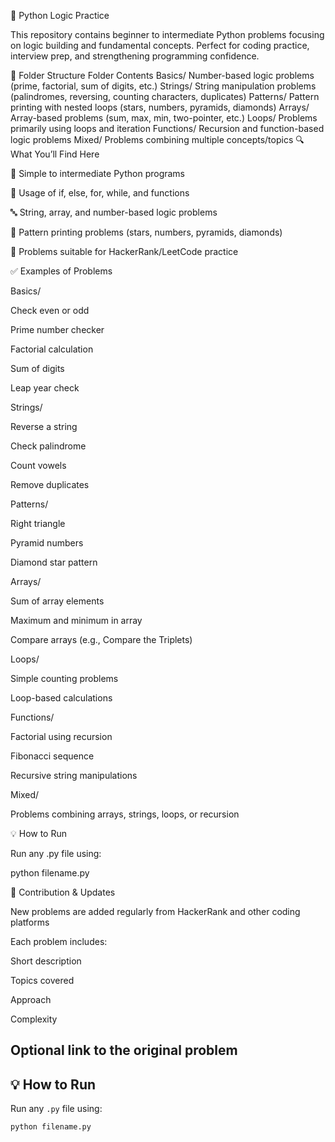 🧠 Python Logic Practice

This repository contains beginner to intermediate Python problems focusing on logic building and fundamental concepts. Perfect for coding practice, interview prep, and strengthening programming confidence.

📂 Folder Structure
Folder	Contents
Basics/	Number-based logic problems (prime, factorial, sum of digits, etc.)
Strings/	String manipulation problems (palindromes, reversing, counting characters, duplicates)
Patterns/	Pattern printing with nested loops (stars, numbers, pyramids, diamonds)
Arrays/	Array-based problems (sum, max, min, two-pointer, etc.)
Loops/	Problems primarily using loops and iteration
Functions/	Recursion and function-based logic problems
Mixed/	Problems combining multiple concepts/topics
🔍 What You’ll Find Here

🚀 Simple to intermediate Python programs

🔁 Usage of if, else, for, while, and functions

🔤 String, array, and number-based logic problems

🔷 Pattern printing problems (stars, numbers, pyramids, diamonds)

📌 Problems suitable for HackerRank/LeetCode practice

✅ Examples of Problems

Basics/

Check even or odd

Prime number checker

Factorial calculation

Sum of digits

Leap year check

Strings/

Reverse a string

Check palindrome

Count vowels

Remove duplicates

Patterns/

Right triangle

Pyramid numbers

Diamond star pattern

Arrays/

Sum of array elements

Maximum and minimum in array

Compare arrays (e.g., Compare the Triplets)

Loops/

Simple counting problems

Loop-based calculations

Functions/

Factorial using recursion

Fibonacci sequence

Recursive string manipulations

Mixed/

Problems combining arrays, strings, loops, or recursion

💡 How to Run

Run any .py file using:

python filename.py

📌 Contribution & Updates

New problems are added regularly from HackerRank and other coding platforms

Each problem includes:

Short description

Topics covered

Approach

Complexity

Optional link to the original problem
---

## 💡 How to Run
Run any `.py` file using:
```bash
python filename.py

